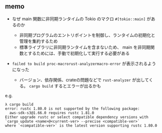 ## memo

- なぜ main 関数に非同期ランタイムの Tokio のマクロ `#[tokio::main]` があるのか
  - 非同期プログラムのエントリポイントを制御し、ランタイムの初期化と管理を集約するため
  - 標準ライブラリに非同期ランタイムを含まないため、 main を非同期関数とするためには、手動で初期化して実行する必要がある


- `failed to build proc-macrorust-analyzermacro-error` が表示されるようになった
  - バージョン、依存関係、crateの問題などで `rust-analyzer` が出してくる。 `cargo build` するとエラーが出るかも

e.g. 

```shell
λ cargo build
error: rustc 1.80.0 is not supported by the following package:
  aws-sdk-s3@1.66.0 requires rustc 1.81.0
Either upgrade rustc or select compatible dependency versions with
`cargo update <name>@<current-ver> --precise <compatible-ver>`
where `<compatible-ver>` is the latest version supporting rustc 1.80.0
```

